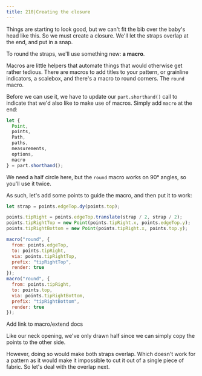 ```yaml
---
title: 210|Creating the closure
---
```


Things are starting to look good, but we can't fit the bib over the baby's head like this.
So we must create a closure. We'll let the straps overlap at the end, and put in a snap.

To round the straps, we'll use something new: **a macro**.

Macros are little helpers that automate things that would otherwise get rather tedious.
There are macros to add titles to your pattern, or grainline indicators, a scalebox, and
there's a macro to round corners. The `round` macro.

Before we can use it, we have to update our `part.shorthand()` call to indicate that we'd
also like to make use of macros. Simply add `macro` at the end:

```js
let {
  Point,
  points,
  Path,
  paths,
  measurements,
  options,
  macro
} = part.shorthand();
```

We need a half circle here, but the `round` macro works on 90° angles, so you'll use it twice.

As such, let's add some points to guide the macro, and then put it to work:

```js
let strap = points.edgeTop.dy(points.top);

points.tipRight = points.edgeTop.translate(strap / 2, strap / 2);
points.tipRightTop = new Point(points.tipRight.x, points.edgeTop.y);
points.tipRightBottom = new Point(points.tipRight.x, points.top.y);

macro("round", {
  from: points.edgeTop,
  to: points.tipRight,
  via: points.tipRightTop,
  prefix: "tipRightTop",
  render: true
});
macro("round", {
  from: points.tipRight,
  to: points.top,
  via: points.tipRightBottom,
  prefix: "tipRightBottom",
  render: true
});
```

<Fixme> Add link to macro/extend docs </Fixme>

<Example pattern="tutorial" part="step7" caption="Pretty good, but how are we going to fit it over the baby's head?" />

Like our neck opening, we've only drawn half since we can simply copy the points to the other side.

However, doing so would make both straps overlap. Which doesn't work for a pattern as it would make it
impossible to cut it out of a single piece of fabric. So let's deal with the overlap next.



